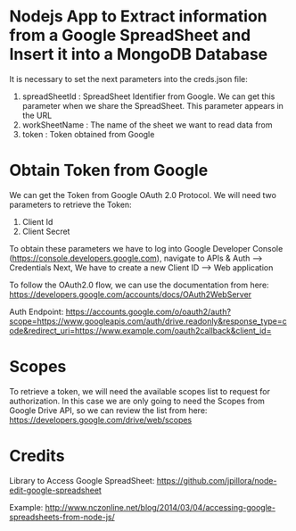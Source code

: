 # Nodejs App to Extract information from a Google SpreadSheet and Insert it into a MongoDB Database #

It is necessary to set the next parameters into the creds.json file:

1. spreadSheetId : SpreadSheet Identifier from Google. We can get this parameter when we share the SpreadSheet. This parameter appears in the URL
2. workSheetName : The name of the sheet we want to read data from
3. token : Token obtained from Google

# Obtain Token from Google #

We can get the Token from Google OAuth 2.0 Protocol. We will need two parameters to retrieve the Token:
1. Client Id
2. Client Secret

To obtain these parameters we have to log into Google Developer Console (https://console.developers.google.com),
navigate to APIs & Auth --> Credentials
Next, We have to create a new Client ID --> Web application

To follow the OAuth2.0 flow, we can use the documentation from here:
https://developers.google.com/accounts/docs/OAuth2WebServer

Auth Endpoint:
https://accounts.google.com/o/oauth2/auth?scope=https://www.googleapis.com/auth/drive.readonly&response_type=code&redirect_uri=https://www.example.com/oauth2callback&client_id=<clientId>

# Scopes #

To retrieve a token, we will need the available scopes list to request for authorization.
In this case we are only going to need the Scopes from Google Drive API, so we can review the list from here:
https://developers.google.com/drive/web/scopes

# Credits #

Library to Access Google SpreadSheet:
https://github.com/jpillora/node-edit-google-spreadsheet

Example:
http://www.nczonline.net/blog/2014/03/04/accessing-google-spreadsheets-from-node-js/
